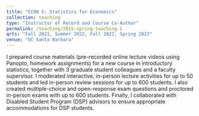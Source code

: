 ```yaml
---
title: "ECON 5: Statistics for Economics"
collection: teaching
type: "Instructor of Record and Course Co-Author"
permalink: /teaching/2015-spring-teaching-1
qrts: "Fall 2021, Summer 2022, Fall 2022, Spring 2023"
venue: "UC Santa Barbara"
---
```


I prepared course materials (pre-recorded online lecture videos using Panopto, homework assignments) for a new course in introductory statistics, together with 3 graduate student colleagues and a faculty supervisor. I moderated interactive, in-person lecture activities for up to 50 students and led in-person review sessions for up to 600 students. I also created multiple-choice and open-response exam questions and proctored in-person exams with up to 600 students. Finally, I collaborated with Disabled Student Program (DSP) advisors to ensure appropriate accommodations for DSP students.

